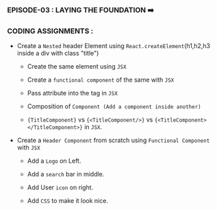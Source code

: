 ### EPISODE-03 : LAYING THE FOUNDATION ➡️ 

### CODING ASSIGNMENTS :

- Create a `Nested` header Element using `React.createElement`(h1,h2,h3 inside a div with class "title")

   - Create the same element using `JSX`

   - Create a `functional component` of the same with `JSX`

   - Pass attribute into the tag in `JSX`

   - Composition of `Component (Add a component inside another)`

   - `{TitleComponent}` vs `{<TitleComponent/>}` vs `{<TitleComponent></TitleComponent>}` in `JSX`.

- Create a `Header Component` from scratch using `Functional Component` with `JSX`

  - Add a `Logo` on Left.

  - Add a `search` bar in middle.

  - Add User `icon` on right.

  - Add `CSS` to make it look nice.